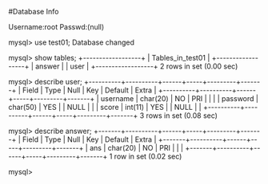 #Database Info


Username:root Passwd:(null)

mysql> use test01;
Database changed

mysql> show tables;
+------------------+
| Tables_in_test01 |
+------------------+
| answer           |
| user             |
+------------------+
2 rows in set (0.00 sec)

mysql> describe user;
+----------+----------+------+-----+---------+-------+
| Field    | Type     | Null | Key | Default | Extra |
+----------+----------+------+-----+---------+-------+
| username | char(20) | NO   | PRI |         |       |
| password | char(50) | YES  |     | NULL    |       |
| score    | int(11)  | YES  |     | NULL    |       |
+----------+----------+------+-----+---------+-------+
3 rows in set (0.08 sec)

mysql> describe answer;
+-------+----------+------+-----+---------+-------+
| Field | Type     | Null | Key | Default | Extra |
+-------+----------+------+-----+---------+-------+
| ans   | char(20) | NO   | PRI |         |       |
+-------+----------+------+-----+---------+-------+
1 row in set (0.02 sec)

mysql>
